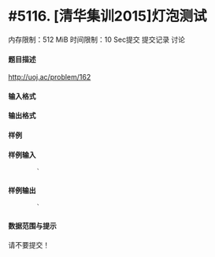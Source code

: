 
# #5116. [清华集训2015]灯泡测试
内存限制：512 MiB 时间限制：10 Sec提交 提交记录 讨论
#### 题目描述
http://uoj.ac/problem/162

#### 输入格式

#### 输出格式

#### 样例

#### 样例输入

			`
#### 样例输出

			`
#### 数据范围与提示

请不要提交！
